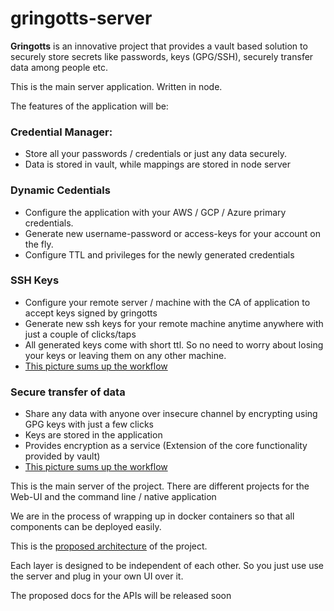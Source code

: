 # gringotts-server


**Gringotts** is an innovative project that provides a vault based solution to securely store secrets like passwords, keys (GPG/SSH), securely transfer data among people etc.

This is the main server application. Written in node.

The features of the application will be:

### Credential Manager:

* Store all your passwords / credentials or just any data securely.
* Data is stored in vault, while mappings are stored in node server

### Dynamic Cedentials

* Configure the application with your AWS / GCP / Azure primary credentials. 
* Generate new username-password or access-keys for your account on the fly.
* Configure TTL and privileges for the newly generated credentials

### SSH Keys

* Configure your remote server / machine with the CA of application to accept keys signed by gringotts
* Generate new ssh keys for your remote machine anytime anywhere with just a couple of clicks/taps
* All generated keys come with short ttl. So no need to worry about losing your keys or leaving them on any other machine.
* [This picture sums up the workflow](Planning/Images/ssh.png)

### Secure transfer of data

* Share any data with anyone over insecure channel by encrypting using GPG keys with just a few clicks
* Keys are stored in the application
* Provides encryption as a service (Extension of the core functionality provided by vault)
* [This picture sums up the workflow](Planning/Images/gpg.png)


This is the main server of the project. There are different projects for the Web-UI and the command line / native application

We are in the process of wrapping up in docker containers so that all components can be deployed easily.

This is the [proposed architecture](Planning/Images/architecture.png) of the project.

Each layer is designed to be independent of each other. So you just use use the server and plug in your own UI over it.

The proposed docs for the APIs will be released soon

